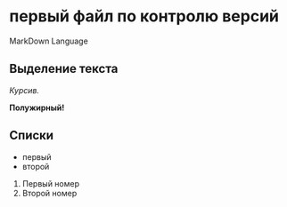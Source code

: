 # первый файл по контролю версий
MarkDown Language
## Выделение текста
*Курсив.*

**Полужирный!**
## Списки
* первый
* второй

1. Первый номер
2. Второй номер
